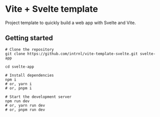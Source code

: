 # Vite + Svelte template

Project template to quickly build a web app with Svelte and Vite.

## Getting started

```
# Clone the repository
git clone https://github.com/intrnl/vite-template-svelte.git svelte-app

cd svelte-app

# Install dependencies
npm i
# or, yarn i
# or, pnpm i

# Start the development server
npm run dev
# or, yarn run dev
# or, pnpm run dev
```
